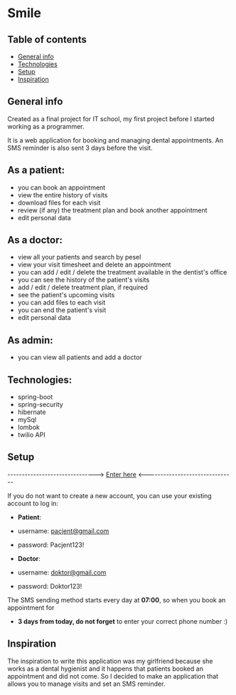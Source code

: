 # Smile


## Table of contents
* [General info](#general-info)
* [Technologies](#technologies)
* [Setup](#setup)
* [Inspiration](#inspiration)

## General info
Created as a final project for IT school, my first project before I started working as a programmer.

It is a web application for booking and managing dental appointments.
An SMS reminder is also sent 3 days before the visit.

## As a patient:
- you can book an appointment
- view the entire history of visits
- download files for each visit
- review (if any) the treatment plan and book another appointment
- edit personal data

## As a doctor:
- view all your patients and search by pesel
- view your visit timesheet and delete an appointment
- you can add / edit / delete the treatment available in the dentist's office
- you can see the history of the patient's visits
- add / edit / delete treatment plan, if required
- see the patient's upcoming visits
- you can add files to each visit
- you can end the patient's visit
- edit personal data

## As admin:
- you can view all patients and add a doctor



## Technologies: 
- spring-boot
- spring-security
- hibernate
- mySql
- lombok
- twilio API

## Setup

-------------------------------> [Enter here](https://just-smile.herokuapp.com/app) <-------------------------------

If you do not want to create a new account, you can use your existing account to log in:
- **Patient**:
- username: pacjent@gmail.com
- password: Pacjent123!

- **Doctor**: 
- username: doktor@gmail.com
- password: Doktor123!

The SMS sending method starts every day at **07:00**, so when you book an appointment for 
- **3 days from today, do not forget** to enter your correct phone number :)

## Inspiration

The inspiration to write this application was my girlfriend because she works as a dental hygienist and it happens that patients booked an appointment and did not come.
So I decided to make an application that allows you to manage visits and set an SMS reminder.
